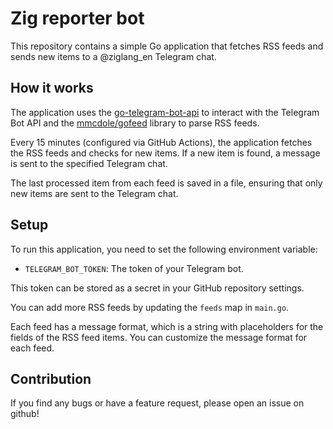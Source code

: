 # Zig reporter bot

This repository contains a simple Go application that fetches RSS feeds and sends new items to a @ziglang_en Telegram chat.

## How it works

The application uses the [go-telegram-bot-api](https://github.com/go-telegram-bot-api/telegram-bot-api) to interact with the Telegram Bot API and the [mmcdole/gofeed](https://github.com/mmcdole/gofeed) library to parse RSS feeds.

Every 15 minutes (configured via GitHub Actions), the application fetches the RSS feeds and checks for new items. If a new item is found, a message is sent to the specified Telegram chat.

The last processed item from each feed is saved in a file, ensuring that only new items are sent to the Telegram chat.

## Setup

To run this application, you need to set the following environment variable:

- `TELEGRAM_BOT_TOKEN`: The token of your Telegram bot.

This token can be stored as a secret in your GitHub repository settings.

You can add more RSS feeds by updating the `feeds` map in `main.go`.

Each feed has a message format, which is a string with placeholders for the fields of the RSS feed items. You can customize the message format for each feed.

## Contribution

If you find any bugs or have a feature request, please open an issue on github!
